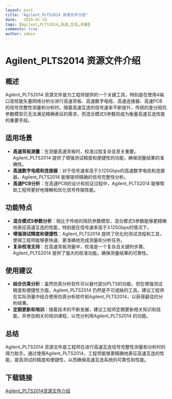 ```yaml
---
layout: post
title: "Agilent_PLTS2014 资源文件介绍"
date:   2020-05-19
tags: [Agilent,PLTS2014,高速,互连,测量]
comments: true
author: admin
---
```

# Agilent_PLTS2014 资源文件介绍

## 概述
Agilent_PLTS2014 资源文件是为工程师提供的一个关键工具，特别是在使用4端口高性能矢量网络分析仪进行高速背板、高速数字电缆、高速连接器、高速PCB的信号完整性测量和分析时。随着高速互连的信号速率不断提升，传统的差分阻抗参数模型已无法满足精确表征的需求，而混合模式S参数则成为衡量高速互连性能的重要手段。

## 适用场景
- **高速背板测量**：在测量高速背板时，校准过程复杂且至关重要。Agilent_PLTS2014 提供了增强测试精度和便捷性的功能，确保测量结果的准确性。
- **高速数字电缆和连接器**：对于信号速率高于3.125Gbps的高速数字电缆和连接器，Agilent_PLTS2014 能够提供精确的信号完整性分析。
- **高速PCB分析**：在高速PCB的设计和验证过程中，Agilent_PLTS2014 能够帮助工程师更好地理解和优化信号传输性能。

## 功能特点
- **混合模式S参数分析**：相比于传统的阻抗参数模型，混合模式S参数能够更精确地表征高速互连的性能，特别是在信号速率高于3.125Gbps的情况下。
- **增强测试精度和便捷性**：Agilent_PLTS2014 提供了优化的测试流程和工具，使得工程师能够更快速、更准确地完成测量和分析任务。
- **复杂校准支持**：在高速背板测量中，校准是一个复杂且关键的步骤。Agilent_PLTS2014 提供了强大的校准功能，确保测量结果的可靠性。

## 使用建议
- **结合仿真分析**：虽然仿真分析软件可以替代部分PLTS的功能，但在增强测试精度和便捷性方面，Agilent_PLTS2014 仍然是不可或缺的工具。建议工程师在实际测量中结合使用仿真分析软件和Agilent_PLTS2014，以获得最佳的分析结果。
- **定期更新和培训**：随着技术的不断发展，建议工程师定期更新相关知识和技能，并参加相关的培训课程，以充分利用Agilent_PLTS2014 的功能。

## 总结
Agilent_PLTS2014 资源文件是工程师在进行高速互连信号完整性测量和分析时的得力助手。通过使用Agilent_PLTS2014，工程师能够更精确地表征高速互连的性能，提高测试的精度和便捷性，从而确保高速互连系统的可靠性和性能。

## 下载链接

[Agilent_PLTS2014资源文件介绍](https://pan.quark.cn/s/676657ed71ca)